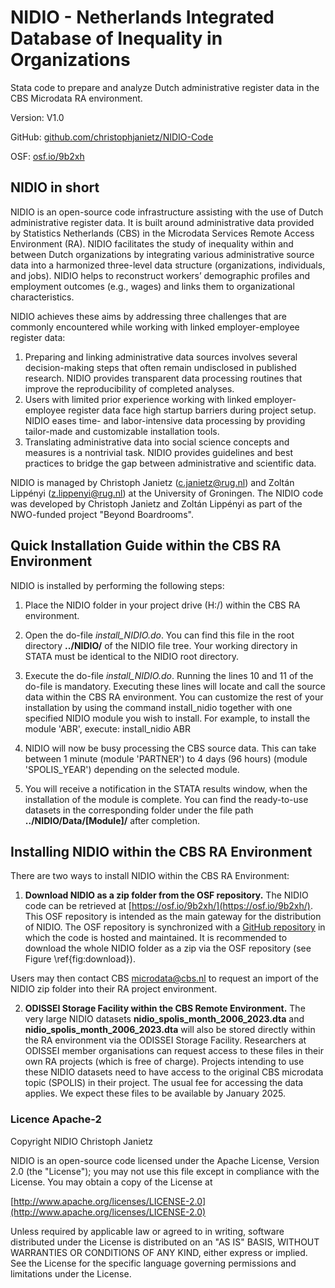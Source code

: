 # NIDIO - Netherlands Integrated Database of Inequality in Organizations

Stata code to prepare and analyze Dutch administrative register data in the CBS Microdata RA environment.

Version: V1.0

GitHub: [github.com/christophjanietz/NIDIO-Code](github.com/christophjanietz/NIDIO-Code)

OSF: [osf.io/9b2xh](osf.io/9b2xh)

## NIDIO in short

NIDIO is an open-source code infrastructure assisting with the use of Dutch administrative register data. It is built around administrative data provided by Statistics Netherlands (CBS) in the Microdata Services Remote Access Environment (RA). NIDIO facilitates the study of inequality within and between Dutch organizations by integrating various administrative source data into a harmonized three-level data structure (organizations, individuals, and jobs). NIDIO helps to reconstruct workers’ demographic profiles and employment outcomes (e.g., wages) and links them to organizational characteristics.

NIDIO achieves these aims by addressing three challenges that are commonly encountered while working with linked employer-employee register data:

1. Preparing and linking administrative data sources involves several decision-making steps that often remain undisclosed in published research. NIDIO provides transparent data processing routines that improve the reproducibility of completed analyses.
2. Users with limited prior experience working with linked employer-employee register data face high startup barriers during project setup. NIDIO eases time- and labor-intensive data processing by providing tailor-made and customizable installation tools.
3. Translating administrative data into social science concepts and measures is a nontrivial task. NIDIO provides guidelines and best practices to bridge the gap between administrative and scientific data.

NIDIO is managed by Christoph Janietz (c.janietz@rug.nl) and Zoltán Lippényi (z.lippenyi@rug.nl) at the University of Groningen. The NIDIO code was developed by Christoph Janietz and Zoltán Lippényi as part of the NWO-funded project "Beyond Boardrooms".

## Quick Installation Guide within the CBS RA Environment
NIDIO is installed by performing the following steps:

1. Place the NIDIO folder in your project drive (H:/) within the CBS RA environment.
   
2. Open the do-file *install_NIDIO.do*. You can find this file in the root directory **../NIDIO/** of the NIDIO file tree. Your working directory in STATA must be identical to the NIDIO root directory.
   
3. Execute the do-file *install_NIDIO.do*. Running the lines 10 and 11 of the do-file is mandatory. Executing these lines will locate and call the source data within the CBS RA environment. You can customize the rest of your installation by using the command install_nidio together with one specified NIDIO module you wish to install. For example, to install the module 'ABR', execute: install_nidio ABR
   
4. NIDIO will now be busy processing the CBS source data. This can take between 1 minute (module 'PARTNER') to 4 days (96 hours) (module 'SPOLIS_YEAR') depending on the selected module.
   
5. You will receive a notification in the STATA results window, when the installation of the module is complete. You can find the ready-to-use datasets in the corresponding folder under the file path **../NIDIO/Data/[Module]/** after completion. 

## Installing NIDIO within the CBS RA Environment
There are two ways to install NIDIO within the CBS RA Environment:

1. **Download NIDIO as a zip folder from the OSF repository.** The NIDIO code can be retrieved at [https://osf.io/9b2xh/](https://osf.io/9b2xh/). This OSF repository is intended as the main gateway for the distribution of NIDIO. The OSF repository is synchronized with a [GitHub repository](https://github.com/christophjanietz/NIDIO-Code) in which the code is hosted and maintained. It is recommended to download the whole NIDIO folder as a zip via the OSF repository (see Figure \ref{fig:download}).

Users may then contact CBS [microdata@cbs.nl](mailto:microdata@cbs.nl) to request an import of the NIDIO zip folder into their RA project environment.
    
2. **ODISSEI Storage Facility within the CBS Remote Environment.** The very large NIDIO datasets **nidio\_spolis\_month\_2006\_2023.dta** and **nidio\_spolis\_month\_2006\_2023.dta** will also be stored directly within the RA environment via the ODISSEI Storage Facility. Researchers at ODISSEI member organisations can request access to these files in their own RA projects (which is free of charge). Projects intending to use these NIDIO datasets need to have access to the original CBS microdata topic (SPOLIS) in their project. The usual fee for accessing the data applies. We expect these files to be available by January 2025. 

### Licence Apache-2
Copyright NIDIO Christoph Janietz 

NIDIO is an open-source code licensed under the Apache License, Version 2.0 (the "License"); you may not use this file except in compliance with the License. You may obtain a copy of the License at

[http://www.apache.org/licenses/LICENSE-2.0](http://www.apache.org/licenses/LICENSE-2.0)

Unless required by applicable law or agreed to in writing, software distributed under the License is distributed on an "AS IS" BASIS, WITHOUT WARRANTIES OR CONDITIONS OF ANY KIND, either express or implied. See the License for the specific language governing permissions and limitations under the License.

